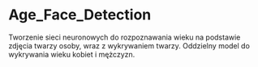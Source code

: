 # Age_Face_Detection
Tworzenie sieci neuronowych do rozpoznawania wieku na podstawie zdjęcia twarzy osoby, wraz z wykrywaniem twarzy. Oddzielny model do wykrywania wieku kobiet i mężczyzn.
